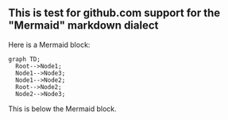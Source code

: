 ## This is test for github.com support for the "Mermaid" markdown dialect

Here is a Mermaid block:

```mermaid 
graph TD;
  Root-->Node1;
  Node1-->Node3;
  Node1-->Node2;
  Root-->Node2;
  Node2-->Node3;
```
  
  This is below the Mermaid block.
  
